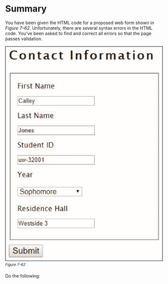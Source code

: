 # Summary
You have been given the HTML code for a proposed web form shown in *Figure 7–62*. Unfortunately, there are several syntax errors in the HTML code. You’ve been asked to find and correct all errors so that the page passes validation. 


![A screenshot of a “Contact Information” dialog box. The dialog box lists the following fields: First name field, Last name field, Student I D field, Dropdown for selecting year, and Residence hall field. A Submit button is displayed at the left bottom of the dialog box. ](../assets/as3BHcGS5WYDVkf6XxE6.png)
<sup>*Figure 7-62*</sup>

Do the following:
